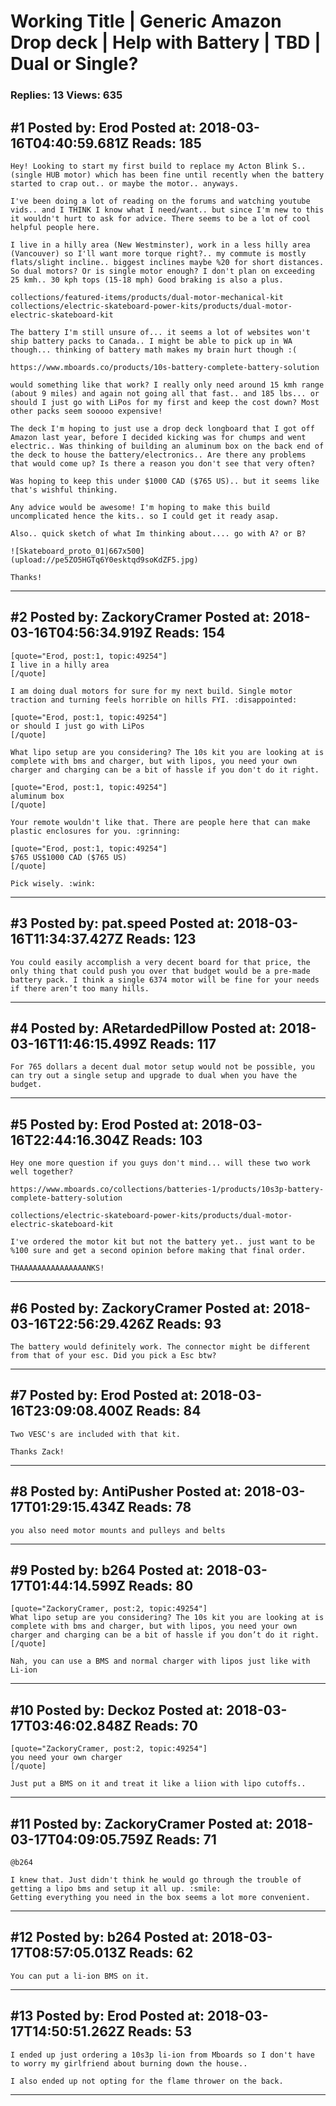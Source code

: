 # Working Title &#124; Generic Amazon Drop deck &#124; Help with Battery &#124; TBD &#124; Dual or Single?

### Replies: 13 Views: 635

## \#1 Posted by: Erod Posted at: 2018-03-16T04:40:59.681Z Reads: 185

```
Hey! Looking to start my first build to replace my Acton Blink S..(single HUB motor) which has been fine until recently when the battery started to crap out.. or maybe the motor.. anyways.

I've been doing a lot of reading on the forums and watching youtube vids.. and I THINK I know what I need/want.. but since I'm new to this it wouldn't hurt to ask for advice. There seems to be a lot of cool helpful people here.

I live in a hilly area (New Westminster), work in a less hilly area (Vancouver) so I'll want more torque right?.. my commute is mostly flats/slight incline.. biggest inclines maybe %20 for short distances. So dual motors? Or is single motor enough? I don't plan on exceeding 25 kmh.. 30 kph tops (15-18 mph) Good braking is also a plus.

collections/featured-items/products/dual-motor-mechanical-kit
collections/electric-skateboard-power-kits/products/dual-motor-electric-skateboard-kit

The battery I'm still unsure of... it seems a lot of websites won't ship battery packs to Canada.. I might be able to pick up in WA though... thinking of battery math makes my brain hurt though :(

https://www.mboards.co/products/10s-battery-complete-battery-solution

would something like that work? I really only need around 15 kmh range (about 9 miles) and again not going all that fast.. and 185 lbs... or should I just go with LiPos for my first and keep the cost down? Most other packs seem sooooo expensive!

The deck I'm hoping to just use a drop deck longboard that I got off Amazon last year, before I decided kicking was for chumps and went electric.. Was thinking of building an aluminum box on the back end of the deck to house the battery/electronics.. Are there any problems that would come up? Is there a reason you don't see that very often?

Was hoping to keep this under $1000 CAD ($765 US).. but it seems like that's wishful thinking.

Any advice would be awesome! I'm hoping to make this build uncomplicated hence the kits.. so I could get it ready asap.

Also.. quick sketch of what Im thinking about.... go with A? or B?

![Skateboard_proto_01|667x500](upload://pe5ZO5HGTq6Y0esktqd9soKdZF5.jpg)

Thanks!
```

---
## \#2 Posted by: ZackoryCramer Posted at: 2018-03-16T04:56:34.919Z Reads: 154

```
[quote="Erod, post:1, topic:49254"]
I live in a hilly area
[/quote]

I am doing dual motors for sure for my next build. Single motor traction and turning feels horrible on hills FYI. :disappointed: 

[quote="Erod, post:1, topic:49254"]
or should I just go with LiPos
[/quote]

What lipo setup are you considering? The 10s kit you are looking at is complete with bms and charger, but with lipos, you need your own charger and charging can be a bit of hassle if you don't do it right.

[quote="Erod, post:1, topic:49254"]
aluminum box
[/quote]

Your remote wouldn't like that. There are people here that can make plastic enclosures for you. :grinning:

[quote="Erod, post:1, topic:49254"]
$765 US$1000 CAD ($765 US)
[/quote]

Pick wisely. :wink:
```

---
## \#3 Posted by: pat.speed Posted at: 2018-03-16T11:34:37.427Z Reads: 123

```
You could easily accomplish a very decent board for that price, the only thing that could push you over that budget would be a pre-made battery pack. I think a single 6374 motor will be fine for your needs if there aren’t too many hills.
```

---
## \#4 Posted by: ARetardedPillow Posted at: 2018-03-16T11:46:15.499Z Reads: 117

```
For 765 dollars a decent dual motor setup would not be possible, you can try out a single setup and upgrade to dual when you have the budget.
```

---
## \#5 Posted by: Erod Posted at: 2018-03-16T22:44:16.304Z Reads: 103

```
Hey one more question if you guys don't mind... will these two work well together?

https://www.mboards.co/collections/batteries-1/products/10s3p-battery-complete-battery-solution

collections/electric-skateboard-power-kits/products/dual-motor-electric-skateboard-kit

I've ordered the motor kit but not the battery yet.. just want to be %100 sure and get a second opinion before making that final order.

THAAAAAAAAAAAAAAANKS!
```

---
## \#6 Posted by: ZackoryCramer Posted at: 2018-03-16T22:56:29.426Z Reads: 93

```
The battery would definitely work. The connector might be different from that of your esc. Did you pick a Esc btw?
```

---
## \#7 Posted by: Erod Posted at: 2018-03-16T23:09:08.400Z Reads: 84

```
Two VESC's are included with that kit.

Thanks Zack!
```

---
## \#8 Posted by: AntiPusher Posted at: 2018-03-17T01:29:15.434Z Reads: 78

```
you also need motor mounts and pulleys and belts
```

---
## \#9 Posted by: b264 Posted at: 2018-03-17T01:44:14.599Z Reads: 80

```
[quote="ZackoryCramer, post:2, topic:49254"]
What lipo setup are you considering? The 10s kit you are looking at is complete with bms and charger, but with lipos, you need your own charger and charging can be a bit of hassle if you don’t do it right.
[/quote]

Nah, you can use a BMS and normal charger with lipos just like with Li-ion
```

---
## \#10 Posted by: Deckoz Posted at: 2018-03-17T03:46:02.848Z Reads: 70

```
[quote="ZackoryCramer, post:2, topic:49254"]
you need your own charger
[/quote]

Just put a BMS on it and treat it like a liion with lipo cutoffs..
```

---
## \#11 Posted by: ZackoryCramer Posted at: 2018-03-17T04:09:05.759Z Reads: 71

```
@b264

I knew that. Just didn't think he would go through the trouble of getting a lipo bms and setup it all up. :smile:
Getting everything you need in the box seems a lot more convenient.
```

---
## \#12 Posted by: b264 Posted at: 2018-03-17T08:57:05.013Z Reads: 62

```
You can put a li-ion BMS on it.
```

---
## \#13 Posted by: Erod Posted at: 2018-03-17T14:50:51.262Z Reads: 53

```
I ended up just ordering a 10s3p li-ion from Mboards so I don't have to worry my girlfriend about burning down the house..

I also ended up not opting for the flame thrower on the back.
```

---
